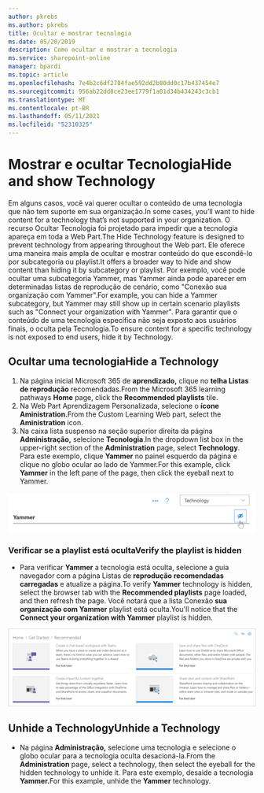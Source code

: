 ```yaml
---
author: pkrebs
ms.author: pkrebs
title: Ocultar e mostrar tecnologia
ms.date: 05/20/2019
description: Como ocultar e mostrar a tecnologia
ms.service: sharepoint-online
manager: bpardi
ms.topic: article
ms.openlocfilehash: 7e4b2c6df2784fae592dd2b80dd0c17b437454e7
ms.sourcegitcommit: 956ab22dd8ce23ee1779f1a01d34b434243c3cb1
ms.translationtype: MT
ms.contentlocale: pt-BR
ms.lasthandoff: 05/11/2021
ms.locfileid: "52310325"
---
```

# <a name="hide-and-show-technology"></a><span data-ttu-id="7a3a8-103">Mostrar e ocultar Tecnologia</span><span class="sxs-lookup"><span data-stu-id="7a3a8-103">Hide and show Technology</span></span>

<span data-ttu-id="7a3a8-104">Em alguns casos, você vai querer ocultar o conteúdo de uma tecnologia que não tem suporte em sua organização.</span><span class="sxs-lookup"><span data-stu-id="7a3a8-104">In some cases, you’ll want to hide content for a technology that’s not supported in your organization.</span></span> <span data-ttu-id="7a3a8-105">O recurso Ocultar Tecnologia foi projetado para impedir que a tecnologia apareça em toda a Web Part.</span><span class="sxs-lookup"><span data-stu-id="7a3a8-105">The Hide Technology feature is designed to prevent technology from appearing throughout the Web part.</span></span> <span data-ttu-id="7a3a8-106">Ele oferece uma maneira mais ampla de ocultar e mostrar conteúdo do que escondê-lo por subcategoria ou playlist.</span><span class="sxs-lookup"><span data-stu-id="7a3a8-106">It offers a broader way to hide and show content than hiding it by subcategory or playlist.</span></span> <span data-ttu-id="7a3a8-107">Por exemplo, você pode ocultar uma subcategoria Yammer, mas Yammer ainda pode aparecer em determinadas listas de reprodução de cenário, como "Conexão sua organização com Yammer".</span><span class="sxs-lookup"><span data-stu-id="7a3a8-107">For example, you can hide a Yammer subcategory, but Yammer may still show up in certain scenario playlists such as "Connect your organization with Yammer".</span></span> <span data-ttu-id="7a3a8-108">Para garantir que o conteúdo de uma tecnologia específica não seja exposto aos usuários finais, o oculta pela Tecnologia.</span><span class="sxs-lookup"><span data-stu-id="7a3a8-108">To ensure content for a specific technology is not exposed to end users, hide it by Technology.</span></span> 

## <a name="hide-a-technology"></a><span data-ttu-id="7a3a8-109">Ocultar uma tecnologia</span><span class="sxs-lookup"><span data-stu-id="7a3a8-109">Hide a Technology</span></span>

1. <span data-ttu-id="7a3a8-110">Na página inicial Microsoft 365 de **aprendizado,** clique no **telha Listas de reprodução** recomendadas.</span><span class="sxs-lookup"><span data-stu-id="7a3a8-110">From the Microsoft 365 learning pathways **Home** page, click the **Recommended playlists** tile.</span></span>
2. <span data-ttu-id="7a3a8-111">Na Web Part Aprendizagem Personalizada, selecione o **ícone Aministration.**</span><span class="sxs-lookup"><span data-stu-id="7a3a8-111">From the Custom Learning Web part, select the **Aministration** icon.</span></span>
3. <span data-ttu-id="7a3a8-112">Na caixa lista suspenso na seção superior direita da página **Administração,** selecione **Tecnologia**.</span><span class="sxs-lookup"><span data-stu-id="7a3a8-112">In the dropdown list box in the upper-right section of the **Administration** page, select **Technology**.</span></span>
<span data-ttu-id="7a3a8-113">Para este exemplo, clique **Yammer** no painel esquerdo da página e clique no globo ocular ao lado de Yammer.</span><span class="sxs-lookup"><span data-stu-id="7a3a8-113">For this example, click **Yammer** in the left pane of the page, then click the eyeball next to Yammer.</span></span>  

![A janela de exemplo mostra uma categoria de tecnologia marcada com o ícone para o esconder.](media/cg-hidetech.png)

### <a name="verify-the-playlist-is-hidden"></a><span data-ttu-id="7a3a8-115">Verificar se a playlist está oculta</span><span class="sxs-lookup"><span data-stu-id="7a3a8-115">Verify the playlist is hidden</span></span>
- <span data-ttu-id="7a3a8-116">Para verificar **Yammer** a tecnologia está oculta, selecione a guia navegador com a página Listas de **reprodução recomendadas carregadas** e atualize a página.</span><span class="sxs-lookup"><span data-stu-id="7a3a8-116">To verify **Yammer** technology is hidden, select the browser tab with the **Recommended playlists** page loaded, and then refresh the page.</span></span> <span data-ttu-id="7a3a8-117">Você notará que a lista Conexão **sua organização com Yammer** playlist está oculta.</span><span class="sxs-lookup"><span data-stu-id="7a3a8-117">You'll notice that the **Connect your organization with Yammer** playlist is hidden.</span></span> 

![A janela de exemplo mostra que a tecnologia oculta não está mais listada.](media/cg-hidetechrefresh.png)

## <a name="unhide-a-technology"></a><span data-ttu-id="7a3a8-119">Unhide a Technology</span><span class="sxs-lookup"><span data-stu-id="7a3a8-119">Unhide a Technology</span></span>

- <span data-ttu-id="7a3a8-120">Na página **Administração,** selecione uma tecnologia e selecione o globo ocular para a tecnologia oculta desacioná-la.</span><span class="sxs-lookup"><span data-stu-id="7a3a8-120">From the **Administration** page, select a technology, then select the eyeball for the hidden technology to unhide it.</span></span> <span data-ttu-id="7a3a8-121">Para este exemplo, desaide a tecnologia **Yammer.**</span><span class="sxs-lookup"><span data-stu-id="7a3a8-121">For this example, unhide the **Yammer** technology.</span></span> 